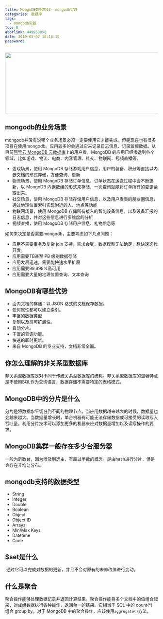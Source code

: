 ```yaml
---
title: MongoDB数据库03--mongodb实践
categories: 数据库
tags:
  - mongodb实践
top: 8
abbrlink: 449959058
date: 2019-05-07 18:18:19
password:
---
```



<img src="https://jwangtec.oss-cn-chengdu.aliyuncs.com/jwangcloud/index/MongoDB.jpeg" width="1000" height="200" align="middle" />



##   mongodb的业务场景

<!--more-->

​	mongodb并没有说哪个业务场景必须一定要使用它才能完成。但是现在也有很多项目在使用mongodb。应用较多的会通过它来记录日志信息、记录监控数据。从目前[阿里云 MongoDB 云数据库](https://link.zhihu.com/?target=https%3A//www.aliyun.com/product/mongodb)上的用户看，MongoDB 的应用已经渗透到各个领域，比如游戏、物流、电商、内容管理、社交、物联网、视频直播等。

- 游戏场景，使用 MongoDB 存储游戏用户信息，用户的装备、积分等直接以内嵌文档的形式存储，方便查询、更新
- 物流场景，使用 MongoDB 存储订单信息，订单状态在运送过程中会不断更新，以 MongoDB 内嵌数组的形式来存储，一次查询就能将订单所有的变更读取出来。
- 社交场景，使用 MongoDB 存储存储用户信息，以及用户发表的朋友圈信息，通过地理位置索引实现附近的人、地点等功能
- 物联网场景，使用 MongoDB 存储所有接入的智能设备信息，以及设备汇报的日志信息，并对这些信息进行多维度的分析
- 视频直播，使用 MongoDB 存储用户信息、礼物信息等

如何来决定是否需要mongodb，主要考虑如下几点问题：

- 应用不需要事务及复杂 join 支持，需求会变，数据模型无法确定，想快速迭代开发。
- 应用需要TB甚至 PB 级别数据存储
- 应用发展迅速，需要能快速水平扩展
- 应用需要99.999%高可用
- 应用需要大量的地理位置查询、文本查询

##  MongoDB有哪些优势

- 面向文档的存储：以 JSON 格式的文档保存数据。
- 任何属性都可以建立索引。
- 丰富的数据类型
- 复制以及高可扩展性。
- 自动分片。
- 丰富的查询功能。
- 快速的即时更新。
- 来自 MongoDB 的专业支持，文档非常全面。

##   你怎么理解的非关系型数据库

非关系型数据库是对不同于传统关系型数据库的统称。非关系型数据库的显著特点是不使用SQL作为查询语言，数据存储不需要特定的表格模式。

##   MongoDB中的分片是什么

分片是将数据水平切分到不同的物理节点。当应用数据越来越大的时候，数据量也会越来越大。当数据量增长时，单台机器有可能无法存储数据或可接受的读取写入吞吐量。利用分片技术可以添加更多的机器来应对数据量增加以及读写操作的要求。

##   MongoDB集群一般存在多少台服务器

​	一般为奇数台，因为涉及到选主，有超过半数的概念。是由hash进行分片，但是会存在非均匀分布。

##   mongodb支持的数据类型

- String
- Integer
- Double
- Boolean
- Object
- Object ID
- Arrays
- Min/Max Keys
- Datetime
- Code

##   $set是什么

​	通过它可以完成对数据的更新，并且不会对原有的未修改值进行变动。 

##   什么是聚合 

​	聚合操作能够处理数据记录并返回计算结果。聚合操作能将多个文档中的值组合起来，对成组数据执行各种操作，返回单一的结果。它相当于 SQL 中的 count(*) 组合 group by。对于 MongoDB 中的聚合操作，应该使用`aggregate()`方法。